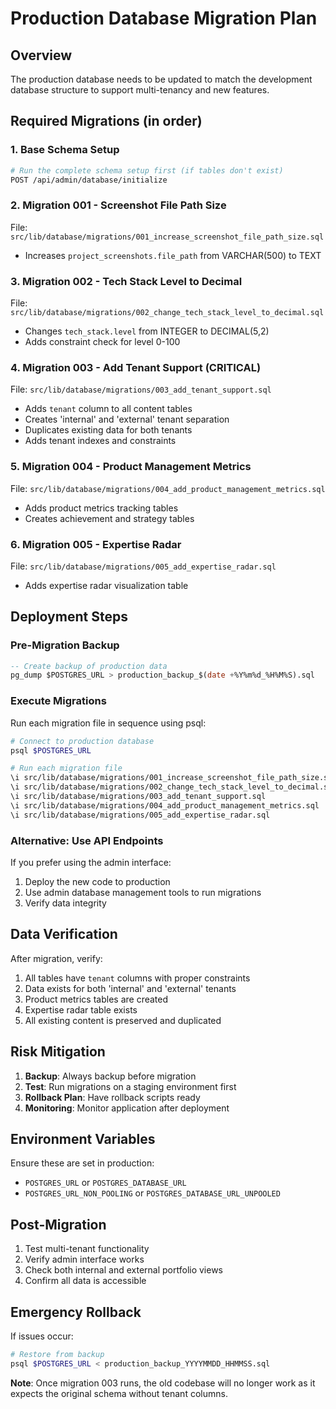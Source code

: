 # Production Database Migration Plan

## Overview
The production database needs to be updated to match the development database structure to support multi-tenancy and new features.

## Required Migrations (in order)

### 1. Base Schema Setup
```bash
# Run the complete schema setup first (if tables don't exist)
POST /api/admin/database/initialize
```

### 2. Migration 001 - Screenshot File Path Size
File: `src/lib/database/migrations/001_increase_screenshot_file_path_size.sql`
- Increases `project_screenshots.file_path` from VARCHAR(500) to TEXT

### 3. Migration 002 - Tech Stack Level to Decimal
File: `src/lib/database/migrations/002_change_tech_stack_level_to_decimal.sql`
- Changes `tech_stack.level` from INTEGER to DECIMAL(5,2)
- Adds constraint check for level 0-100

### 4. Migration 003 - Add Tenant Support (CRITICAL)
File: `src/lib/database/migrations/003_add_tenant_support.sql`
- Adds `tenant` column to all content tables
- Creates 'internal' and 'external' tenant separation
- Duplicates existing data for both tenants
- Adds tenant indexes and constraints

### 5. Migration 004 - Product Management Metrics
File: `src/lib/database/migrations/004_add_product_management_metrics.sql`
- Adds product metrics tracking tables
- Creates achievement and strategy tables

### 6. Migration 005 - Expertise Radar
File: `src/lib/database/migrations/005_add_expertise_radar.sql`
- Adds expertise radar visualization table

## Deployment Steps

### Pre-Migration Backup
```sql
-- Create backup of production data
pg_dump $POSTGRES_URL > production_backup_$(date +%Y%m%d_%H%M%S).sql
```

### Execute Migrations
Run each migration file in sequence using psql:

```bash
# Connect to production database
psql $POSTGRES_URL

# Run each migration file
\i src/lib/database/migrations/001_increase_screenshot_file_path_size.sql
\i src/lib/database/migrations/002_change_tech_stack_level_to_decimal.sql
\i src/lib/database/migrations/003_add_tenant_support.sql
\i src/lib/database/migrations/004_add_product_management_metrics.sql
\i src/lib/database/migrations/005_add_expertise_radar.sql
```

### Alternative: Use API Endpoints
If you prefer using the admin interface:

1. Deploy the new code to production
2. Use admin database management tools to run migrations
3. Verify data integrity

## Data Verification

After migration, verify:

1. All tables have `tenant` columns with proper constraints
2. Data exists for both 'internal' and 'external' tenants
3. Product metrics tables are created
4. Expertise radar table exists
5. All existing content is preserved and duplicated

## Risk Mitigation

1. **Backup**: Always backup before migration
2. **Test**: Run migrations on a staging environment first
3. **Rollback Plan**: Have rollback scripts ready
4. **Monitoring**: Monitor application after deployment

## Environment Variables

Ensure these are set in production:
- `POSTGRES_URL` or `POSTGRES_DATABASE_URL`
- `POSTGRES_URL_NON_POOLING` or `POSTGRES_DATABASE_URL_UNPOOLED`

## Post-Migration

1. Test multi-tenant functionality
2. Verify admin interface works
3. Check both internal and external portfolio views
4. Confirm all data is accessible

## Emergency Rollback

If issues occur:
```bash
# Restore from backup
psql $POSTGRES_URL < production_backup_YYYYMMDD_HHMMSS.sql
```

**Note**: Once migration 003 runs, the old codebase will no longer work as it expects the original schema without tenant columns.